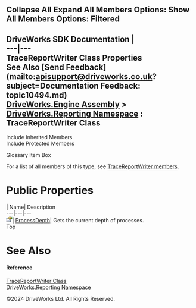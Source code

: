        

 Collapse All Expand All  Members Options: Show All  Members Options: Filtered   
---  
DriveWorks SDK Documentation  |   
---|---  
TraceReportWriter Class Properties   
See Also [Send Feedback](mailto:apisupport@driveworks.co.uk?subject=Documentation Feedback: topic10494.md)  
[DriveWorks.Engine Assembly](topic2156.md) > [DriveWorks.Reporting Namespace](topic10334.md) : TraceReportWriter Class  
---  
  
Include Inherited Members    
Include Protected Members    


Glossary Item Box

For a list of all members of this type, see [TraceReportWriter members](topic10495.md).

# Public Properties

| Name| Description  
---|---|---  
![Public Property](dotnetimages/publicProperty.gif)| [ProcessDepth](topic10507.md)| Gets the current depth of processes.   
Top

# See Also

#### Reference

[TraceReportWriter Class](topic10494.md)   
[DriveWorks.Reporting Namespace](topic10334.md)

©2024 DriveWorks Ltd. All Rights Reserved.
